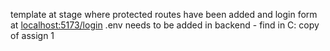 template at stage where protected routes have been added and login form at [localhost:5173/login](http://localhost:5173/login)
.env needs to be added in backend - find in C: copy of assign 1
